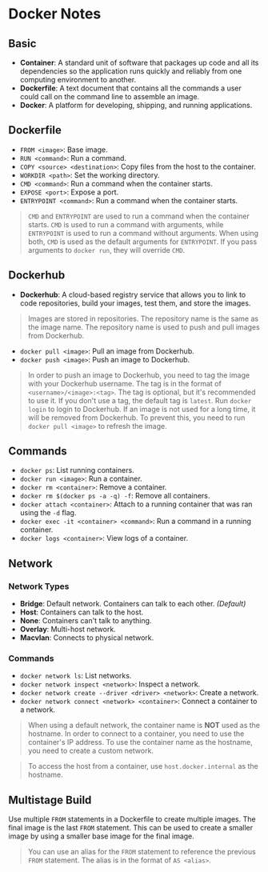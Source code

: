 # Docker Notes

## Basic
- **Container**: A standard unit of software that packages up code and all its dependencies so the application runs quickly and reliably from one computing environment to another.
- **Dockerfile**: A text document that contains all the commands a user could call on the command line to assemble an image.
- **Docker**: A platform for developing, shipping, and running applications.

## Dockerfile
- `FROM <image>`: Base image.
- `RUN <command>`: Run a command.
- `COPY <source> <destination>`: Copy files from the host to the container.
- `WORKDIR <path>`: Set the working directory.
- `CMD <command>`: Run a command when the container starts.
- `EXPOSE <port>`: Expose a port.
- `ENTRYPOINT <command>`: Run a command when the container starts.
> `CMD` and `ENTRYPOINT` are used to run a command when the container starts. `CMD` is used to run a command with arguments, while `ENTRYPOINT` is used to run a command without arguments. When using both, `CMD` is used as the default arguments for `ENTRYPOINT`. If you pass arguments to `docker run`, they will override `CMD`.

## Dockerhub
- **Dockerhub**: A cloud-based registry service that allows you to link to code repositories, build your images, test them, and store the images.
> Images are stored in repositories. The repository name is the same as the image name. The repository name is used to push and pull images from Dockerhub.
- `docker pull <image>`: Pull an image from Dockerhub.
- `docker push <image>`: Push an image to Dockerhub.
> In order to push an image to Dockerhub, you need to tag the image with your Dockerhub username. The tag is in the format of `<username>/<image>:<tag>`. The tag is optional, but it's recommended to use it. If you don't use a tag, the default tag is `latest`. Run `docker login` to login to Dockerhub.
> If an image is not used for a long time, it will be removed from Dockerhub. To prevent this, you need to run `docker pull <image>` to refresh the image.

## Commands
- `docker ps`: List running containers.
- `docker run <image>`: Run a container.
- `docker rm <container>`: Remove a container.
- `docker rm $(docker ps -a -q) -f`: Remove all containers.
- `docker attach <container>`: Attach to a running container that was ran using the `-d` flag.
- `docker exec -it <container> <command>`: Run a command in a running container.
- `docker logs <container>`: View logs of a container.

## Network
 ### Network Types
  - **Bridge**: Default network. Containers can talk to each other. _(Default)_
  - **Host**: Containers can talk to the host.
  - **None**: Containers can't talk to anything.
  - **Overlay**: Multi-host network.
  - **Macvlan**: Connects to physical network.

  ### Commands
  - `docker network ls`: List networks.
  - `docker network inspect <network>`: Inspect a network.
  - `docker network create --driver <driver> <network>`: Create a network.
  - `docker network connect <network> <container>`: Connect a container to a network.

  > When using a default network, the container name is **NOT** used as the hostname. In order to connect to a container, you need to use the container's IP address. To use the container name as the hostname, you need to create a custom network.

  > To access the host from a container, use `host.docker.internal` as the hostname.

## Multistage Build
 Use multiple `FROM` statements in a Dockerfile to create multiple images. The final image is the last `FROM` statement.
 This can be used to create a smaller image by using a smaller base image for the final image.
 > You can use an alias for the `FROM` statement to reference the previous `FROM` statement. The alias is in the format of `AS <alias>`.
